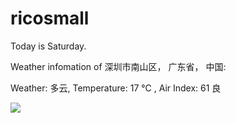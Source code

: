 # ricosmall

Today is Saturday.

Weather infomation of 深圳市南山区， 广东省， 中国: 

Weather: 多云, Temperature: 17 ℃ , Air Index: 61 良

<img src="https://github-readme-stats.vercel.app/api?username=ricosmall&show_icons=true" />
